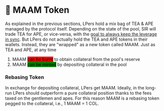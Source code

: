 # 👒 MAAM Token

As explained in the previous sections, LPers hold a mix bag of TEA & APE managed by the protocol itself. Depending on the state of the pool, SIR will trade TEA for APE, or vice-versa, with the [goal to always keep the leverage in sync](price-stability-range.md). But LPers do not actually hold the TEA and APE tokens in their wallets. Instead, they are "wrapped" as a new token called MAAM. Just as TEA and APE, at any time

1. MAAM <mark style="background-color:red;">can be burnt</mark> to obtain collateral from the pool's reserve
2. MAAM <mark style="background-color:green;">can be minted</mark> by depositing collateral in the pool

### Rebasing Token

In exchange for depositing collateral, LPers get MAAM. Ideally, in the long-run LPers should outperform a pure collateral position  thanks to the fees taxed on the gentlemen and apes. For this reason MAAM is a rebasing token pegged to the collateral, i.e., 1 MAAM = 1 COL.
